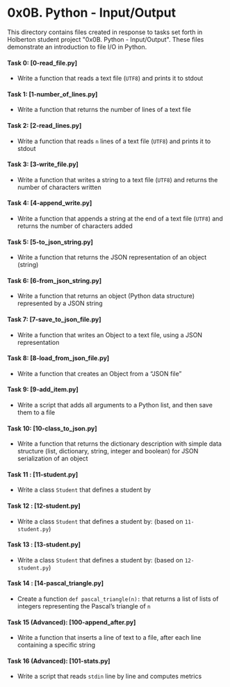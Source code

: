 # 0x0B. Python - Input/Output

This directory contains files created in response to tasks set forth in Holberton student project "0x0B. Python - Input/Output". These files demonstrate an introduction to file I/O in Python.

#### Task 0: [0-read_file.py]
* Write a function that reads a text file (`UTF8`) and prints it to stdout
#### Task 1: [1-number_of_lines.py]
* Write a function that returns the number of lines of a text file
#### Task 2: [2-read_lines.py]
* Write a function that reads `n` lines of a text file (`UTF8`) and prints it to stdout
#### Task 3: [3-write_file.py]
* Write a function that writes a string to a text file (`UTF8`) and returns the number of characters written
#### Task 4: [4-append_write.py]
* Write a function that appends a string at the end of a text file (`UTF8`) and returns the number of characters added
#### Task 5: [5-to_json_string.py]
* Write a function that returns the JSON representation of an object (string)
#### Task 6: [6-from_json_string.py]
* Write a function that returns an object (Python data structure) represented by a JSON string
#### Task 7: [7-save_to_json_file.py]
* Write a function that writes an Object to a text file, using a JSON representation
#### Task 8: [8-load_from_json_file.py]
* Write a function that creates an Object from a “JSON file”
#### Task 9: [9-add_item.py]
* Write a script that adds all arguments to a Python list, and then save them to a file
#### Task 10: [10-class_to_json.py]
* Write a function that returns the dictionary description with simple data structure (list, dictionary, string, integer and boolean) for JSON serialization of an object
#### Task 11 : [11-student.py]
*  Write a class `Student` that defines a student by
#### Task 12 : [12-student.py]
*  Write a class `Student` that defines a student by: (based on `11-student.py`)
#### Task 13 : [13-student.py]
*  Write a class `Student` that defines a student by: (based on `12-student.py`)
#### Task 14 : [14-pascal_triangle.py]
*  Create a function `def pascal_triangle(n):` that returns a list of lists of integers representing the Pascal’s triangle of `n`
#### Task 15 (Advanced): [100-append_after.py]
* Write a function that inserts a line of text to a file, after each line containing a specific string
#### Task 16 (Advanced): [101-stats.py]
* Write a script that reads `stdin` line by line and computes metrics

